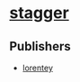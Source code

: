 # [stagger](https://pypi.org/project/stagger)



## Publishers
- [lorentey](https://pypi.org/user/lorentey)

